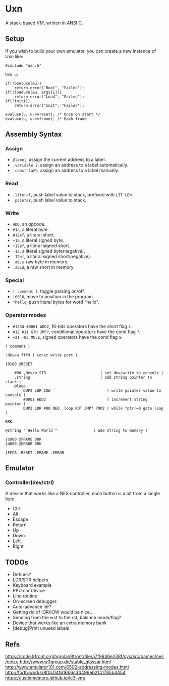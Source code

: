 # Uxn

A [stack-based VM](https://wiki.xxiivv.com/site/uxn.html), written in ANSI C.

## Setup

If you wish to build your own emulator, you can create a new instance of Uxn like:

```
#include "uxn.h"

Uxn u;

if(!bootuxn(&u))
	return error("Boot", "Failed");
if(!loaduxn(&u, argv[1]))
	return error("Load", "Failed");
if(!init())
	return error("Init", "Failed");

evaluxn(u, u->vreset); /* Once on start */
evaluxn(u, u->vframe); /* Each frame
```

## Assembly Syntax

### Assign

- `@label`, assign the current address to a label.
- `;variable 2`, assign an address to a label automatically.
- `:const 1a2b`, assign an address to a label manually.

### Read

- `,literal`, push label value to stack, prefixed with `LIT LEN`.
- `.pointer`, push label value to stack.

### Write

- `ADD`, an opcode.
- `#1a`, a literal byte.
- `#12ef`, a literal short.
- `+1a`, a literal signed byte.
- `+12ef`, a literal signed short.
- `-1a`, a literal signed byte(negative).
- `-12ef`, a literal signed short(negative).
- `.ab`, a raw byte in memory.
- `.abcd`, a raw short in memory.

### Special

- `( comment )`, toggle parsing on/off.
- `|0010`, move to position in the program.
- `"hello`, push literal bytes for word "hello".

### Operator modes

- `#1234 #0001 ADD2`, 16-bits operators have the short flag `2`.
- `#12 #11 GTH JMP?`, conditional operators have the cond flag `?`.
- `+21 -03 MULS`, signed operators have the cond flag `S`.

```
( comment )

:dev/w fff9 ( const write port )

|0100 @RESET 

	#00 ,dev/w STR                        ( set dev/write to console ) 
	,string                               ( add string pointer to stack )
	@loop
		DUP2 LDR IOW                         ( write pointer value to console )
		#0001 ADD2                           ( increment string pointer )
		DUP2 LDR #00 NEQ ,loop ROT JMP? POP2 ( while *ptr!=0 goto loop )

BRK

@string " Hello World "                ( add string to memory )

|c000 @FRAME BRK
|d000 @ERROR BRK 

|FFFA .RESET .FRAME .ERROR
```

## Emulator

### Controller(dev/ctrl)

A device that works like a NES controller, each button is a bit from a single byte.

- Ctrl
- Alt
- Escape
- Return
- Up
- Down
- Left
- Right

## TODOs

- Defines?
- LDR/STR helpers
- Keyboard example
- PPU chr device
- Line routine
- On-screen debugger.
- Auto-advance ldr?
- Getting rid of IOR/IOW would be nice..
- Sending from the wst to the rst, balance mode/flag?
- Device that works like an extra memory bank
- [debug]Print unused labels

## Refs

https://code.9front.org/hg/plan9front/file/a7f9946e238f/sys/src/games/nes/cpu.c
http://www.w3group.de/stable_glossar.html
http://www.emulator101.com/6502-addressing-modes.html
http://forth.works/8f0c04f616b6c34496eb2141785b4454
https://justinmeiners.github.io/lc3-vm/
